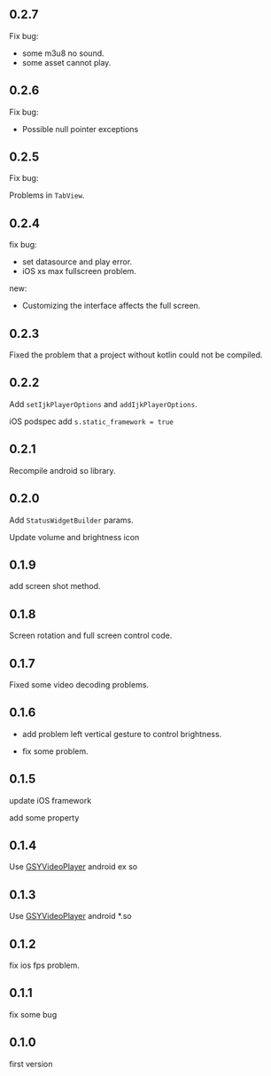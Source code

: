 ## 0.2.7

Fix bug:

- some m3u8 no sound.
- some asset cannot play.

## 0.2.6

Fix bug:

- Possible null pointer exceptions

## 0.2.5

Fix bug:

Problems in `TabView`.

## 0.2.4

fix bug:

- set datasource and play error.
- iOS xs max fullscreen problem.

new:

- Customizing the interface affects the full screen.

## 0.2.3

Fixed the problem that a project without kotlin could not be compiled.

## 0.2.2

Add `setIjkPlayerOptions` and `addIjkPlayerOptions`.

iOS podspec add `s.static_framework = true`

## 0.2.1

Recompile android so library.

## 0.2.0

Add `StatusWidgetBuilder` params.

Update volume and brightness icon

## 0.1.9

add screen shot method.

## 0.1.8

Screen rotation and full screen control code.

## 0.1.7

Fixed some video decoding problems.

## 0.1.6

- add problem left vertical gesture to control brightness.

- fix some problem.

## 0.1.5

update iOS framework

add some property

## 0.1.4

Use [GSYVideoPlayer](https://github.com/CarGuo/GSYVideoPlayer) android ex so

## 0.1.3

Use [GSYVideoPlayer](https://github.com/CarGuo/GSYVideoPlayer) android \*.so

## 0.1.2

fix ios fps problem.

## 0.1.1

fix some bug

## 0.1.0

first version
